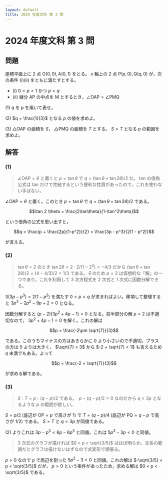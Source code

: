 ```yaml
---
layout: default
title: 2024 年度文科 第 3 問
---
```

# 2024 年度文科 第 3 問
## 問題
座標平面上に 2 点 $\mathrm{O}(0, 0), \mathrm{A}(0, 1)$ をとる。 $x$ 軸上の 2 点 $\mathrm{P}(p, 0), \mathrm{Q}(q, 0)$ が，次の条件 (i)(ii) をともに満たすとする。

- (i) $0 < p < 1$ かつ $p < q$
- (ii) 線分 AP の中点を M とするとき，$\angle \mathrm{O}\mathrm{A}\mathrm{P} = \angle \mathrm{P}\mathrm{M}\mathrm{Q}$

(1) $q$ を $p$ を用いて表せ。

(2) $q = \frac{1}{3}$ となる $p$ の値を求めよ。

(3) $\triangle \mathrm{O}\mathrm{A}\mathrm{P}$ の面積を $S$， $\triangle \mathrm{P}\mathrm{M}\mathrm{Q}$ の面積を $T$ とする。 $S>T$ となる $p$ の範囲を求めよ。

## 解答
### (1)

> $\angle \mathrm{O}\mathrm{A}\mathrm{P} = \theta$ と置くと $p = \tan \theta$ で $q = (\tan\theta + \tan 2\theta)/2$ だ。 tan の倍角公式は tan だけで完結するという便利な性質があったので，これを使わない手はない。

$\angle \mathrm{O}\mathrm{A}\mathrm{P} = \theta$ と置く。このとき $p = \tan \theta$ で $q = (\tan\theta + \tan 2\theta)/2$ である。

$$\tan 2 \theta = \frac{2\tan\theta}{1-\tan^2\theta}$$

という倍角の公式を思い出すと，

$$q = \frac{p + \frac{2p}{1-p^2}}{2} = \frac{3p - p^3}{2(1 - p^2)}$$

が言える。

### (2)
> $\tan \theta=2$ のとき $\tan 2\theta = 2 \cdot 2/(1-2^2) = -4/3$ だから $(\tan\theta + \tan 2\theta)/2 = (4-4/3)/2 = 1/3$ である。そのため $p = 2$ は仮想的な「解」の一つであり，これを利用して 3 次方程式を 2 次式と 1 次式に因数分解できる。

$3(3p - p^3) = 2(1-p^2)$ を満たす $0 < p < q$ が求まればよい。移項して整理すると $3p^3 - 2p^2 - 9p + 2 = 0$ となる。

因数分解すると $(p-2)(3p^2 + 4p - 1) = 0$ となる。前半部分の解 $p=2$ は不適切なので， $3p^2 + 4p - 1 = 0$ を解く。これの解は

$$p = \frac{-2\pm \sqrt{7}}{3}$$

である。このうちマイナスの方はあきらかに 0 より小さいので不適切。プラスの方は 0 よりは大きく， $\sqrt{7} < 3$ から $-2 + \sqrt{7} < 1$ も言えるため $q$ 未満でもある。よって

$$p = \frac{-2 + \sqrt{7}}{3}$$

が求める解である。

### (3)
> $S:T = p : (q-p)/2$ である。　$p - (q-p)/2 > 0$ なのだから $q < 3p$ となるような $p$ の範囲が欲しい。

$S = p/2$ (底辺が $\mathrm{O}\mathrm{P} = p$ で高さが $1$) で $T = (q - p) / 4$ (底辺が $\mathrm{P}\mathrm{Q} = q - p$ で高さが $1/2$) である。 $S>T$ と $q < 3p$ が同値である。

(2) よりこれは $3p - p^3 < 6p - 6p^3$ と同値。これは $5p^3 - 3p < 0$ と同値。

> 3 次式のグラフが描ければ $0 < p < \sqrt{3/5}$ はほぼ明らか。文系の範囲だとグラフは描けないはずなので式変形で頑張る。

$p > 0$ なので $p$ で両辺を割った $5p^2 - 3 < 0$ と同値。これの解は $-\sqrt{3/5} < p < \sqrt{3/5}$ だが， $p > 0$ という条件があったため，求める解は $0 < p < \sqrt{3/5}$ である。
